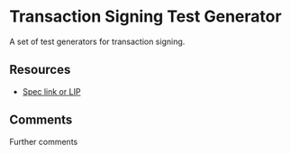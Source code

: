 # Transaction Signing Test Generator

A set of test generators for transaction signing.

## Resources

- [Spec link or LIP]()

## Comments

Further comments
